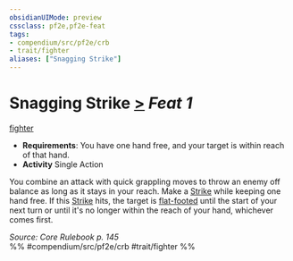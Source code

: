 ```yaml
---
obsidianUIMode: preview
cssclass: pf2e,pf2e-feat
tags:
- compendium/src/pf2e/crb
- trait/fighter
aliases: ["Snagging Strike"]
---
```

# Snagging Strike  [>](chapter-9-playing-the-game.md#Actions "Single Action") *Feat 1*  
[fighter](Reference/Rules/Traits/fighter.md "Fighter Class Trait")  

- **Requirements**: You have one hand free, and your target is within reach of that hand.
- **Activity** Single Action

You combine an attack with quick grappling moves to throw an enemy off balance as long as it stays in your reach. Make a [Strike](strike.md) while keeping one hand free. If this [Strike](strike.md) hits, the target is [flat-footed](conditions.md#Flat-footed) until the start of your next turn or until it's no longer within the reach of your hand, whichever comes first.

*Source: Core Rulebook p. 145*  
%% #compendium/src/pf2e/crb #trait/fighter %%